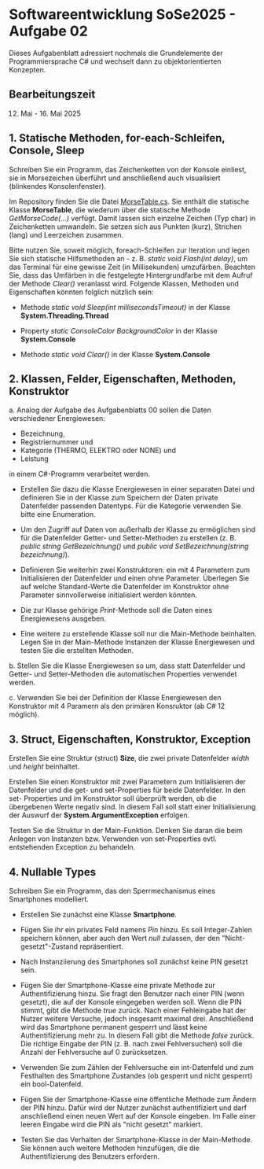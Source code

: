 # Softwareentwicklung SoSe2025 - Aufgabe 02

Dieses Aufgabenblatt adressiert nochmals die Grundelemente der Programmiersprache C# und wechselt dann zu objektorientierten Konzepten.

## Bearbeitungszeit

12. Mai - 16. Mai 2025

## 1. Statische Methoden, for-each-Schleifen, Console, Sleep

Schreiben Sie ein Programm, das Zeichenketten von der Konsole einliest, sie in Morsezeichen überführt und anschließend auch visualisiert (blinkendes Konsolenfenster).

Im Repository finden Sie die Datei [MorseTable.cs](https://github.com/Ifi-Softwareentwicklung-SoSe2025/Aufgabe02/blob/main/MorseTable.cs). Sie enthält die statische Klasse  **MorseTable**, die wiederum über die statische Methode *GetMorseCode(...)* verfügt. Damit lassen sich einzelne Zeichen (Typ char) in Zeichenketten umwandeln. Sie setzen sich aus Punkten (kurz), Strichen (lang) und Leerzeichen zusammen.

Bitte nutzen Sie, soweit möglich, foreach-Schleifen zur Iteration und legen Sie sich statische Hilfsmethoden an - z. B. *static void Flash(int delay)*, um das Terminal für eine gewisse Zeit (in Millisekunden) umzufärben. Beachten Sie, dass das Umfärben in die festgelegte Hintergrundfarbe mit dem Aufruf der Methode *Clear()* veranlasst wird. Folgende Klassen, Methoden und Eigenschaften könnten folglich nützlich sein:

+ Methode *static void Sleep(int millisecondsTimeout)* in der Klasse **System.Threading.Thread**

+ Property *static ConsoleColor BackgroundColor* in der Klasse **System.Console**

+ Methode *static void Clear()* in der Klasse **System.Console**

## 2. Klassen, Felder, Eigenschaften, Methoden, Konstruktor

a. Analog der Aufgabe des Aufgabenblatts 00 sollen die Daten verschiedener Energiewesen:  

+ Bezeichnung,
+ Registriernummer und
+ Kategorie (THERMO, ELEKTRO oder NONE) und
+ Leistung

in einem C#-Programm verarbeitet werden.

+ Erstellen Sie dazu die Klasse Energiewesen in einer separaten Datei und definieren Sie in der Klasse zum Speichern der Daten private Datenfelder passenden Datentyps. Für die Kategorie verwenden Sie bitte eine Enumeration.

+ Um den Zugriff auf Daten von außerhalb der Klasse zu ermöglichen sind für die Datenfelder Getter- und Setter-Methoden zu erstellen (z. B. *public string GetBezeichnung()* und *public void SetBezeichnung(string bezeichnung)*).

+ Definieren Sie weiterhin zwei Konstruktoren: ein mit 4 Parametern zum Initialisieren der Datenfelder und einen ohne Parameter. Überlegen Sie auf welche Standard-Werte die Datenfelder im Konstruktor ohne Parameter sinnvollerweise initialisiert werden könnten.

+ Die zur Klasse gehörige *Print*-Methode soll die Daten eines Energiewesens ausgeben.

+ Eine weitere zu erstellende Klasse soll nur die Main-Methode beinhalten. Legen Sie in der Main-Methode Instanzen der Klasse Energiewesen und testen Sie die erstellten Methoden.

b. Stellen Sie die Klasse Energiewesen so um, dass statt Datenfelder und Getter- und Setter-Methoden die automatischen Properties verwendet werden.

c. Verwenden Sie bei der Definition der Klasse Energiewesen den Konstruktor mit 4 Paramern als den primären Konsruktor (ab C# 12 möglich).

## 3. Struct, Eigenschaften, Konstruktor, Exception

Erstellen Sie eine Struktur (struct) **Size**, die zwei private Datenfelder *width* und *height* beinhaltet.

Erstellen Sie einen Konstruktor mit zwei Parametern zum Initialisieren der Datenfelder und die get- und set-Properties für beide Datenfelder.
In den set- Properties und im Konstruktor soll überprüft werden, ob die übergebenen Werte negativ sind. In diesem Fall soll statt einer Initialisierung der Auswurf der **System.ArgumentException** erfolgen.

Testen Sie die Struktur in der Main-Funktion. Denken Sie daran die beim Anlegen von Instanzen bzw. Verwenden von set-Properties evtl. entstehenden Exception zu behandeln.

## 4. Nullable Types

Schreiben Sie ein Programm, das den Sperrmechanismus eines Smartphones modelliert.

+ Erstellen Sie zunächst eine Klasse **Smartphone**.

+ Fügen Sie ihr ein privates Feld namens *Pin* hinzu. Es soll Integer-Zahlen speichern können, aber auch den Wert *null* zulassen, der den "Nicht-gesetzt"-Zustand repräsentiert.

+ Nach Instanziierung des Smartphones soll zunächst keine PIN gesetzt sein.

+ Fügen Sie der Smartphone-Klasse eine private Methode zur Authentifizierung hinzu. Sie fragt den Benutzer nach einer PIN (wenn gesetzt), die auf der Konsole eingegeben werden soll. Wenn die PIN stimmt, gibt die Methode *true* zurück. Nach einer Fehleingabe hat der Nutzer weitere Versuche, jedoch insgesamt maximal drei. Anschließend wird das Smartphone permanent gesperrt und lässt keine Authentifizierung mehr zu. In diesem Fall gibt die Methode *false* zurück. Die richtige Eingabe der PIN (z. B. nach zwei Fehlversuchen) soll die Anzahl der Fehlversuche auf 0 zurücksetzen.

+ Verwenden Sie zum Zählen der Fehlversuche ein int-Datenfeld und zum Festhalten des Smartphone Zustandes (ob gesperrt und nicht gesperrt) ein bool-Datenfeld.

+ Fügen Sie der Smartphone-Klasse eine öffentliche Methode zum Ändern der PIN hinzu. Dafür wird der Nutzer zunächst authentifiziert und darf anschließend einen neuen Wert auf der Konsole eingeben. Im Falle einer leeren Eingabe wird die PIN als "nicht gesetzt" markiert.

+ Testen Sie das Verhalten der Smartphone-Klasse in der Main-Methode. Sie können auch weitere Methoden hinzufügen, die die Authentifizierung des Benutzers erfordern.
